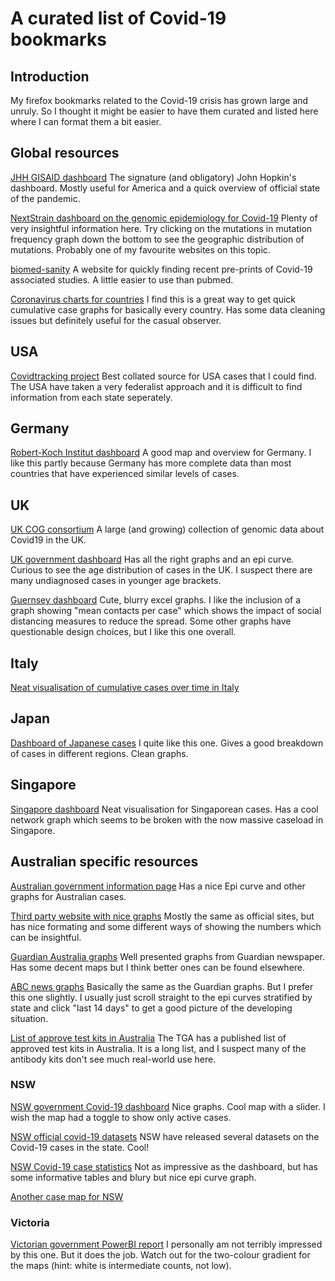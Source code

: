 # A curated list of Covid-19 bookmarks

## Introduction

My firefox bookmarks related to the Covid-19 crisis has grown large and unruly. So I thought it might be easier to have them curated and listed here where I can format them a bit easier.

## Global resources

[JHH GISAID dashboard](https://gisanddata.maps.arcgis.com/apps/opsdashboard/index.html#/bda7594740fd40299423467b48e9ecf6)
The signature (and obligatory) John Hopkin's dashboard. Mostly useful for America and a quick overview of official state of the pandemic.

[NextStrain dashboard on the genomic epidemiology for Covid-19](https://nextstrain.org/ncov)
Plenty of very insightful information here. Try clicking on the mutations in mutation frequency graph down the bottom to see the geographic distribution of mutations. Probably one of my favourite websites on this topic.

[biomed-sanity](http://biomed-sanity.com/)
A website for quickly finding recent pre-prints of Covid-19 associated studies. A little easier to use than pubmed.

[Coronavirus charts for countries](https://mackuba.eu/corona/)
I find this is a great way to get quick cumulative case graphs for basically every country. Has some data cleaning issues but definitely useful for the casual observer.

## USA

[Covidtracking project](https://covidtracking.com/)
Best collated source for USA cases that I could find. The USA have taken a very federalist approach and it is difficult to find information from each state seperately.

## Germany

[Robert-Koch Institut dashboard](https://experience.arcgis.com/experience/478220a4c454480e823b17327b2bf1d4/page/page_1/)
A good map and overview for Germany. I like this partly because Germany has more complete data than most countries that have experienced similar levels of cases.

## UK

[UK COG consortium](https://www.cogconsortium.uk/)
A large (and growing) collection of genomic data about Covid19 in the UK.

[UK government dashboard](https://coronavirus.data.gov.uk/)
Has all the right graphs and an epi curve. Curious to see the age distribution of cases in the UK. I suspect there are many undiagnosed cases in younger age brackets.

[Guernsey dashboard](https://covid19.gov.gg/test-results)
Cute, blurry excel graphs. I like the inclusion of a graph showing "mean contacts per case" which shows the impact of social distancing measures to reduce the spread. Some other graphs have questionable design choices, but I like this one overall.

## Italy

[Neat visualisation of cumulative cases over time in Italy](https://observablehq.com/@jashkenas/italy-coronavirus-daily-cases-map-covid-19)

## Japan

[Dashboard of Japanese cases](https://covid19japan.com/)
I quite like this one. Gives a good breakdown of cases in different regions. Clean graphs.

## Singapore

[Singapore dashboard](https://co.vid19.sg/singapore/)
Neat visualisation for Singaporean cases. Has a cool network graph which seems to be broken with the now massive caseload in Singapore.

## Australian specific resources

[Australian government information page](https://www.health.gov.au/news/health-alerts/novel-coronavirus-2019-ncov-health-alert/coronavirus-covid-19-current-situation-and-case-numbers)
Has a nice Epi curve and other graphs for Australian cases.

[Third party website with nice graphs](https://www.covid19data.com.au/)
Mostly the same as official sites, but has nice formating and some different ways of showing the numbers which can be insightful.

[Guardian Australia graphs](https://www.theguardian.com/australia-news/datablog/ng-interactive/2020/may/11/coronavirus-cases-australia-numbers-map-how-many-new-today-stats-statistics-charts-graphs-hotspots-by-postcode-covid-19-deaths-death-toll)
Well presented graphs from Guardian newspaper. Has some decent maps but I think better ones can be found elsewhere.

[ABC news graphs](https://www.abc.net.au/news/2020-03-17/coronavirus-cases-data-reveals-how-covid-19-spreads-in-australia/12060704?nw=0)
Basically the same as the Guardian graphs. But I prefer this one slightly. I usually just scroll straight to the epi curves stratified by state and click "last 14 days" to get a good picture of the developing situation.

[List of approve test kits in Australia](https://www.tga.gov.au/covid-19-test-kits-included-artg-legal-supply-australia)
The TGA has a published list of approved test kits in Australia. It is a long list, and I suspect many of the antibody kits don't see much real-world use here.

### NSW

[NSW government Covid-19 dashboard](https://www.nsw.gov.au/covid-19/find-facts-about-covid-19)
Nice graphs. Cool map with a slider. I wish the map had a toggle to show only active cases.

[NSW official covid-19 datasets](https://data.nsw.gov.au/nsw-covid-19-data)
NSW have released several datasets on the Covid-19 cases in the state. Cool!

[NSW Covid-19 case statistics](https://www.health.nsw.gov.au/Infectious/covid-19/Pages/stats-nsw.aspx)
Not as impressive as the dashboard, but has some informative tables and blury but nice epi curve graph.

[Another case map for NSW](https://www.covid19sydney.com/)

### Victoria

[Victorian government PowerBI report](https://app.powerbi.com/view?r=eyJrIjoiODBmMmE3NWQtZWNlNC00OWRkLTk1NjYtMjM2YTY1MjI2NzdjIiwidCI6ImMwZTA2MDFmLTBmYWMtNDQ5Yy05Yzg4LWExMDRjNGViOWYyOCJ9)
I personally am not terribly impressed by this one. But it does the job. Watch out for the two-colour gradient for the maps (hint: white is intermediate counts, not low).
